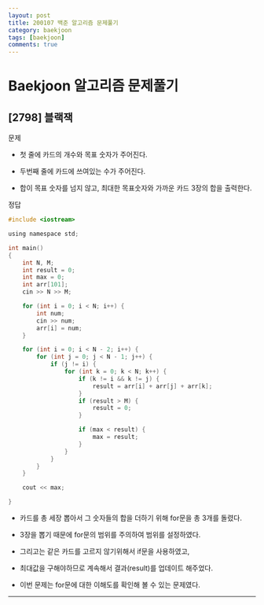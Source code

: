 ```yaml
---
layout: post
title: 200107 백준 알고리즘 문제풀기
category: baekjoon
tags: [baekjoon]
comments: true
---
```


# Baekjoon 알고리즘 문제풀기

## [2798] 블랙잭

문제
- 첫 줄에 카드의 개수와 목표 숫자가 주어진다.

- 두번째 줄에 카드에 쓰여있는 수가 주어진다.

- 합이 목표 숫자를 넘지 않고, 최대한 목표숫자와 가까운 카드 3장의 합을 출력한다.


정답
```c
#include <iostream>

using namespace std;

int main()
{
	int N, M;
	int result = 0;
	int max = 0;
	int arr[101];
	cin >> N >> M;

	for (int i = 0; i < N; i++) {
		int num;
		cin >> num;
		arr[i] = num;
	}

	for (int i = 0; i < N - 2; i++) {
		for (int j = 0; j < N - 1; j++) {
			if (j != i) {
				for (int k = 0; k < N; k++) {
					if (k != i && k != j) {
						result = arr[i] + arr[j] + arr[k];
					}
					if (result > M) {
						result = 0;
					}

					if (max < result) {
						max = result;
					}
				}
			}
		}
	}

	cout << max;

}
```
- 카드를 총 세장 뽑아서 그 숫자들의 합을 더하기 위해 for문을 총 3개를 돌렸다.

- 3장을 뽑기 때문에 for문의 범위를 주의하여 범위를 설정하였다.

- 그리고는 같은 카드를 고르지 않기위해서 if문을 사용하였고,

- 최대값을 구해야하므로 계속해서 결과(result)를 업데이트 해주었다.

- 이번 문제는 for문에 대한 이해도를 확인해 볼 수 있는 문제였다.


---
